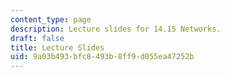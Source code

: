 ```yaml
---
content_type: page
description: Lecture slides for 14.15 Networks.
draft: false
title: Lecture Slides
uid: 9a03b493-bfc8-493b-8ff9-d055ea47252b
---
```

